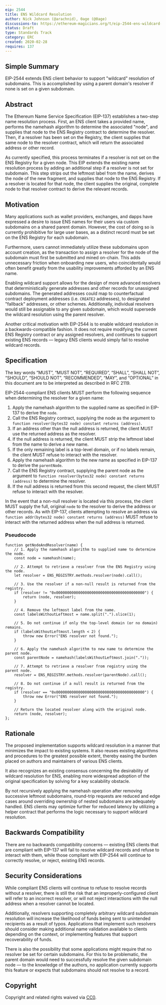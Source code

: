 ```yaml
---
eip: 2544
title: ENS Wildcard Resolution
author: Nick Johnson (@arachnid), 0age (@0age)
discussions-to: https://ethereum-magicians.org/t/eip-2544-ens-wildcard-resolution
status: Draft
type: Standards Track
category: ERC
created: 2020-02-28
requires: 137
---
```


## Simple Summary

EIP-2544 extends ENS client behavior to support "wildcard" resolution of subdomains. This is accomplished by using a parent domain's resolver if none is set on a given subdomain.

## Abstract

The Ethereum Name Service Specification (EIP-137) establishes a two-step name resolution process. First, an ENS client takes a provided name, performs the namehash algorithm to determine the associated "node", and supplies that node to the ENS Registry contract to determine the resolver. Then, if a resolver has been set on the Registry, the client supplies that same node to the resolver contract, which will return the associated address or other record.

As currently specified, this process terminates if a resolver is not set on the ENS Registry for a given node. This EIP extends the existing name resolution process by adding an additional step if a resolver is not set for subdomain. This step strips out the leftmost label from the name, derives the node of the new fragment, and supplies that node to the ENS Registry. If a resolver is located for that node, the client supplies the original, complete node to that resolver contract to derive the relevant records.

## Motivation

Many applications such as wallet providers, exchanges, and dapps have expressed a desire to issue ENS names for their users via custom subdomains on a shared parent domain. However, the cost of doing so is currently prohibitive for large user bases, as a distinct record must be set on the ENS Registry for each subdomain.

Furthermore, users cannot immediately utilize these subdomains upon account creation, as the transaction to assign a resolver for the node of the subdomain must first be submitted and mined on-chain. This adds unnecessary friction when onboarding new users, who coincidentally would often benefit greatly from the usability improvements afforded by an ENS name.

Enabling wildcard support allows for the design of more advanced resolvers that deterministically generate addresses and other records for unassigned subdomains. The generated addresses could map to counterfactual contract deployment addresses (i.e. `CREATE2` addresses), to designated "fallback" addresses, or other schemes. Additionally, individual resolvers would still be assignable to any given subdomain, which would supersede the wildcard resolution using the parent resolver.

Another critical motivation with EIP-2544 is to enable wildcard resolution in a backwards-compatible fashion. It does not require modifying the current ENS Registry contract or any assigned resolvers, and continues to support existing ENS records — legacy ENS clients would simply fail to resolve wildcard records.

## Specification

The key words “MUST”, “MUST NOT”, “REQUIRED”, “SHALL”, “SHALL NOT”, “SHOULD”, “SHOULD NOT”, “RECOMMENDED”, “MAY”, and “OPTIONAL” in this document are to be interpreted as described in RFC 2119.

EIP-2544-compliant ENS clients MUST perform the following sequence when determining the resolver for a given name:

1. Apply the namehash algorithm to the supplied name as specified in EIP-137 to derive the `node`.
2. Call the ENS Registry contract, supplying the node as the argument to `function resolver(bytes32 node) constant returns (address)`.
3. If an address other than the null address is returned, the client MUST use the returned address as the resolver.
4. If the null address is returned, the client MUST strip the leftmost label from the name to derive a new name.
5. If the only remaining label is a top-level domain, or if no labels remain, the client MUST refuse to interact with the resolver.
6. Apply the namehash algorithm to the new name as specified in EIP-137 to derive the `parentNode`.
7. Call the ENS Registry contract, supplying the parent node as the argument to `function resolver(bytes32 node) constant returns (address)` to determine the resolver.
8. If the null address is returned from this second request, the client MUST refuse to interact with the resolver.

In the event that a non-null resolver is located via this process, the client MUST supply the full, original `node` to the resolver to derive the address or other records. As with EIP-137, clients attempting to resolve an address via `function addr(bytes32 node) constant returns (address)` MUST refuse to interact with the returned address when the null address is returned.

### Pseudocode
```
function getNodeAndResolver(name) {
    // 1. Apply the namehash algorithm to supplied name to determine the node.
    const node = namehash(name);
    
    // 2. Attempt to retrieve a resolver from the ENS Registry using the node.
    let resolver = ENS_REGISTRY.methods.resolver(node).call();
    
    // 3. Use the resolver if a non-null result is returned from the registry.
    if (resolver != "0x0000000000000000000000000000000000000000") {
        return (node, resolver);
    }
    
    // 4. Remove the leftmost label from the name.
    const labelsWithoutLeftmost = name.split(".").slice(1);
    
    // 5. Do not continue if only the top-level domain (or no domain) remains.
    if (labelsWithoutLeftmost.length < 2) {
        throw new Error("ENS resolver not found.");
    }
    
    // 6. Apply the namehash algorithm to new name to determine the parent node.
    const parentNode = namehash(labelsWithoutLeftmost.join("."));
    
    // 7. Attempt to retrieve a resolver from registry using the parent node.
    resolver = ENS_REGISTRY.methods.resolver(parentNode).call();
    
    // 8. Do not continue if a null result is returned from the registry.
    if (resolver == "0x0000000000000000000000000000000000000000") {
        throw new Error("ENS resolver not found.");
    }

    // Return the located resolver along with the original node.
    return (node, resolver);
};
```

## Rationale

The proposed implementation supports wildcard resolution in a manner that minimizes the impact to existing systems. It also reuses existing algorithms and procedures to the greatest possible extent, thereby easing the burden placed on authors and maintainers of various ENS clients.

It also recognizes an existing consensus concerning the desirability of wildcard resolution for ENS, enabling more widespread adoption of the original specification by solving for a key scalability obstacle.

By not recursively applying the namehash operation after removing successive leftmost subdomains, round-trip requests are reduced and edge cases around overriding ownership of nested subdomains are adequately handled. ENS clients may optimize further for reduced latency by utilizing a helper contract that performs the logic necessary to support wildcard resolution.

## Backwards Compatibility

There are no backwards compatibility concerns — existing ENS clients that are compliant with EIP-137 will fail to resolve wildcard records and refuse to interact with them, while those compliant with EIP-2544 will continue to correctly resolve, or reject, existing ENS records.

## Security Considerations

While compliant ENS clients will continue to refuse to resolve records without a resolver, there is still the risk that an improperly-configured client will refer to an incorrect resolver, or will not reject interactions with the null address when a resolver cannot be located.

Additionally, resolvers supporting completely arbitrary wildcard subdomain resolution will increase the likelihood of funds being sent to unintended recipients as a result of typos. Applications that implement such resolvers should consider making additional name validation available to clients depending on the context, or implementing features that support recoverability of funds.

There is also the possibility that some applications might require that no resolver be set for certain subdomains. For this to be problematic, the parent domain would need to successfully resolve the given subdomain node — to the knowledge of the authors, no application currently supports this feature or expects that subdomains should not resolve to a record.

## Copyright

Copyright and related rights waived via [CC0](https://creativecommons.org/publicdomain/zero/1.0/).